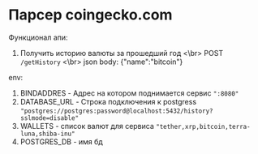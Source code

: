 # Парсер coingecko.com

Функционал апи:
1. Получить историю валюты за прошедший год <\br>
POST `/getHistory` <\br>
json body: {"name":"bitcoin"}

env:
1. BINDADDRES - Адрес на котором поднимается сервис `":8080"`
2. DATABASE_URL - Строка подключения к postgress `"postgres://postgres:password@localhost:5432/history?sslmode=disable"` 
3. WALLETS - список валют для сервиса `"tether,xrp,bitcoin,terra-luna,shiba-inu"`
4. POSTGRES_DB - имя бд

